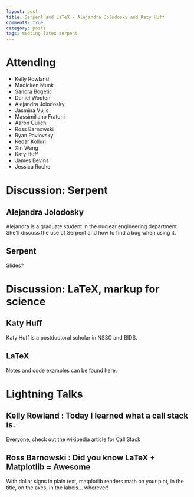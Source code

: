 ```yaml
---
layout: post
title: Serpent and LaTeX - Alejandra Jolodosky and Katy Huff
comments: true
category: posts
tags: meeting latex serpent
---
```



# Attending

- Kelly Rowland
- Madicken Munk
- Sandra Bogetic
- Daniel Wooten
- Alejandra Jolodosky
- Jasmina Vujic
- Massimiliano Fratoni
- Aaron Culich
- Ross Barnowski
- Ryan Pavlovsky
- Kedar Kolluri
- Xin Wang
- Katy Huff
- James Bevins
- Jessica Roche

# Discussion: Serpent


## Alejandra Jolodosky

Alejandra is a graduate student in the nuclear engineering department. She'll 
discuss the use of Serpent and how to find a bug when using it. 

## Serpent

Slides?

# Discussion: LaTeX, markup for science

## Katy Huff

Katy Huff is a postdoctoral scholar in NSSC and BIDS. 

## LaTeX

Notes and code examples can be found [here][latex].

# Lightning Talks 

## Kelly Rowland : Today I learned what a call stack is. 

Everyone, check out the wikipedia article for Call Stack

## Ross Barnowski : Did you know LaTeX + Matplotlib = Awesome

With dollar signs in plain text, matplotlib renders math on your plot, in the 
title, on the axes, in the labels... wherever!

[serpent]: https://github.com/thehackerwithin/berkeley/tree/master/topic "Code Examples" 
[latex]: https://github.com/thehackerwithin/berkeley/tree/master/LaTeX "Code Examples" 

